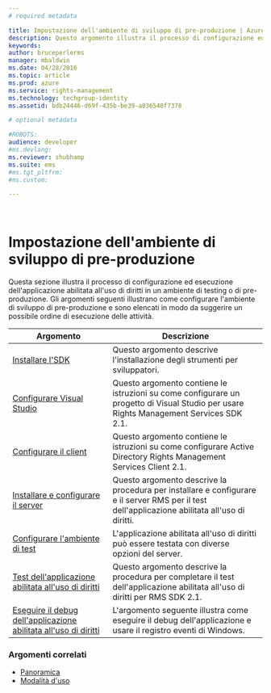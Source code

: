```yaml
---
# required metadata

title: Impostazione dell'ambiente di sviluppo di pre-produzione | Azure RMS
description: Questo argomento illustra il processo di configurazione ed esecuzione dell'applicazione abilitata all'uso di diritti in un ambiente di testing o di pre-produzione.
keywords:
author: bruceperlerms
manager: mbaldwin
ms.date: 04/28/2016
ms.topic: article
ms.prod: azure
ms.service: rights-management
ms.technology: techgroup-identity
ms.assetid: bdb24446-d69f-435b-be39-a036540f7378

# optional metadata

#ROBOTS:
audience: developer
#ms.devlang:
ms.reviewer: shubhamp
ms.suite: ems
#ms.tgt_pltfrm:
#ms.custom:

---
```


﻿
# Impostazione dell'ambiente di sviluppo di pre-produzione

Questa sezione illustra il processo di configurazione ed esecuzione dell'applicazione abilitata all'uso di diritti in un ambiente di testing o di pre-produzione. Gli argomenti seguenti illustrano come configurare l'ambiente di sviluppo di pre-produzione e sono elencati in modo da suggerire un possibile ordine di esecuzione delle attività.

|Argomento|Descrizione|
|-----|-----------|
|[Installare l'SDK](create-your-first-rights-aware-application.md)|Questo argomento descrive l'installazione degli strumenti per sviluppatori.|
|[Configurare Visual Studio](how-to-configure-a-visual-studio-project-to-use-the-ad-rms-sdk-2-0.md)|Questo argomento contiene le istruzioni su come configurare un progetto di Visual Studio per usare Rights Management Services SDK 2.1.|
|[Configurare il client](how-to-configure-the-ad-rms-client-2-0.md)|Questo argomento contiene le istruzioni su come configurare Active Directory Rights Management Services Client 2.1.|
|[Installare e configurare il server](how-to-install-and-configure-an-rms-server.md)|Questo argomento descrive la procedura per installare e configurare e il server RMS per il test dell'applicazione abilitata all'uso di diritti.|
|[Configurare l'ambiente di test](how-to-set-up-your-test-environment.md)|L'applicazione abilitata all'uso di diritti può essere testata con diverse opzioni del server.|
|[Test dell'applicazione abilitata all'uso di diritti](running-your-first-application.md)|Questo argomento descrive la procedura per completare il test dell'applicazione abilitata all'uso di diritti per RMS SDK 2.1.
|[Eseguire il debug dell'applicazione abilitata all'uso di diritti](debugging-applications-that-use-ad-rms.md)|L'argomento seguente illustra come eseguire il debug dell'applicazione e usare il registro eventi di Windows.|


### Argomenti correlati

* [Panoramica](ad-rms-overview.md)
* [Modalità d'uso](how-to-use-msipc.md)
 

 


<!--HONumber=Apr16_HO3-->



